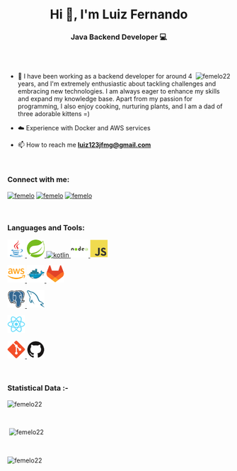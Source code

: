 <h1 align="center">Hi 👋, I'm Luiz Fernando</h1>
<h3 align="center">Java Backend Developer 💻</h3>

<br>

<br>

<p><img align="right" src="https://github.com/Adam-pw/Adam-pw/blob/main/animation_500_kxa883sd.gif" alt="femelo22" /></p>


- 🌱 I have been working as a backend developer for around 4 years, and I'm extremely enthusiastic about tackling challenges and embracing new technologies. I am always eager to enhance my skills and expand my knowledge base. Apart from my passion for programming, I also enjoy cooking, nurturing plants, and I am a dad of three adorable kittens =)

- ☁️  Experience with Docker and AWS services

- 📫 How to reach me **luiz123jfmg@gmail.com**


<br>

<h3 align="left">Connect with me:</h3>
<p align="left">
  <a href="https://www.linkedin.com/in/luiz-fernando-de-melo/" target="blank"><img align="center"
      src="https://raw.githubusercontent.com/rahuldkjain/github-profile-readme-generator/master/src/images/icons/Social/linked-in-alt.svg"
      alt="femelo" height="30" width="40" /></a>
  <a href="https://instagram.com/lf.melo" target="blank"><img align="center"
      src="https://raw.githubusercontent.com/rahuldkjain/github-profile-readme-generator/master/src/images/icons/Social/instagram.svg"
      alt="femelo" height="30" width="40" /></a>
  <a href="https://www.hackerrank.com/luiz123jfmg" target="blank"><img align="center"
      src="https://raw.githubusercontent.com/rahuldkjain/github-profile-readme-generator/master/src/images/icons/Social/hackerrank.svg"
      alt="femelo" height="30" width="40" /></a>
</p>

<br>

<h3 align="left">Languages and Tools:</h3>
<p align="left">
  
  <a href="https://www.java.com" target="_blank" rel="noreferrer">
    <img src="https://raw.githubusercontent.com/devicons/devicon/master/icons/java/java-original.svg" alt="java" width="40" height="40" />
  </a>
  
   <a href="https://spring.io/" target="_blank" rel="noreferrer"> 
    <img src="https://github.com/devicons/devicon/blob/master/icons/spring/spring-original.svg" alt="nodejs" width="40" height="40" />
  </a>
  
  <a href="https://kotlinlang.org" target="_blank" rel="noreferrer">
    <img src="https://www.vectorlogo.zone/logos/kotlinlang/kotlinlang-icon.svg" alt="kotlin" width="40" height="40" />
  </a>
  
  <a href="https://nodejs.org" target="_blank" rel="noreferrer"> 
    <img src="https://raw.githubusercontent.com/devicons/devicon/master/icons/nodejs/nodejs-original-wordmark.svg" alt="nodejs" width="40" height="40" />
  </a>
  
 <a href="https://developer.mozilla.org/en-US/docs/Web/JavaScript" target="_blank" rel="noreferrer"> 
   <img src="https://raw.githubusercontent.com/devicons/devicon/master/icons/javascript/javascript-original.svg" alt="javascript" width="40" height="40" />
  </a>
  
</p>

<p align="left">
  
  <a href="https://aws.amazon.com/pt/console/" target="_blank" rel="noreferrer">
    <img src="https://github.com/devicons/devicon/blob/master/icons/amazonwebservices/amazonwebservices-plain-wordmark.svg" alt="aws" width="40" height="40" />
  </a>
  
  <a href="https://www.docker.com/" target="_blank" rel="noreferrer">
    <img src="https://github.com/devicons/devicon/blob/master/icons/docker/docker-original.svg" alt="docker" width="40" height="40" />
  </a>
  
   <a href="https://about.gitlab.com/" target="_blank" rel="noreferrer">
    <img src="https://github.com/devicons/devicon/blob/master/icons/gitlab/gitlab-original.svg" alt="gitlab" width="40" height="40" />
  </a>
  
</p>

<p align="left">
  
   <a href="https://www.postgresql.org/" target="_blank" rel="noreferrer">
    <img src="https://github.com/devicons/devicon/blob/master/icons/postgresql/postgresql-original.svg" alt="postgres" width="40" height="40" />
  </a>
  
  <a href="https://www.mysql.com/" target="_blank" rel="noreferrer">
    <img src="https://github.com/devicons/devicon/blob/master/icons/mysql/mysql-original.svg" alt="mysql" width="40" height="40" />
  </a>  
</p>

<p align="left">
  <a href="https://pt-br.reactjs.org/" target="_blank" rel="noreferrer">
    <img src="https://github.com/devicons/devicon/blob/master/icons/react/react-original.svg" alt="reactjs" width="40" height="40" />
  </a>
 </p>

<p align="left">
  
  <a href="https://git-scm.com/" target="_blank" rel="noreferrer">
    <img src="https://github.com/devicons/devicon/blob/master/icons/git/git-original.svg" alt="vuejs" width="40" height="40" />
  </a>
  
  <a href="https://github.com/" target="_blank" rel="noreferrer">
    <img src="https://github.com/devicons/devicon/blob/master/icons/github/github-original.svg" alt="reactjs" width="40" height="40" />
  </a>
  
</p>


<br>

<h3>Statistical Data :-</h3>
<p><img align="center"
    src="https://github-readme-stats.vercel.app/api/top-langs?username=femelo22&show_icons=true&locale=en&bg_color=0d1117&text_color=ffffff&layout=compact"
    alt="femelo22" 
    bg_color=#808080/></p>

<br>

<p>&nbsp;<img align="center" src="https://github-readme-stats.vercel.app/api?username=femelo22&show_icons=true&locale=en&bg_color=0d1117&text_color=ffffff&repo=convoychat"
    alt="femelo22" /></p>

<br>

<p><img align="center" src="https://github-readme-streak-stats.herokuapp.com/?user=femelo22&theme=dark&background=0d1117&date_format=M%20j%5B%2C%20Y%5D" alt="femelo22" /></p>
      
<p align="left"> <a href="https://twitter.com/" target="blank"><img
      src="https://img.shields.io/twitter/follow/?logo=twitter&style=for-the-badge" alt="" /></a> </p>
